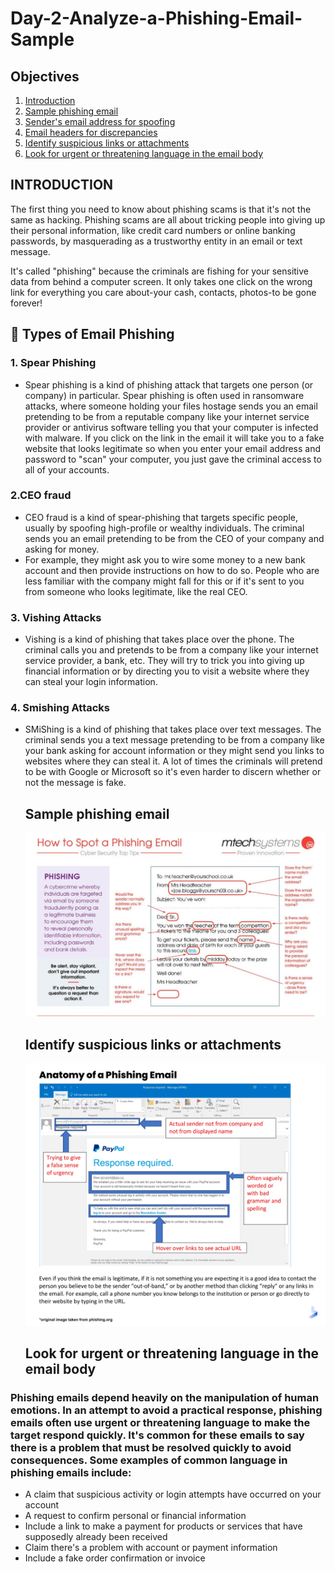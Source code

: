 # Day-2-Analyze-a-Phishing-Email-Sample
## Objectives
1. [Introduction](#introduction)
2. [Sample phishing email](#samplephishingemail)
3. [Sender's email address for spoofing](#sender'semailaddressforspoofing)
4. [Email headers for discrepancies](#emailheadersfordiscrepancies)
5. [Identify suspicious links or attachments](#IdentifysuspiciouslinksorattachmentsM)
6. [Look for urgent or threatening language in the email body](#Lookforurgentorthreateninglanguageintheemailbody)

## INTRODUCTION
The first thing you need to know about phishing scams is that it's not the same as hacking. Phishing scams are all about tricking people into giving up their personal information, like credit card numbers or online banking passwords, by masquerading as a trustworthy entity in an email or text message.

It's called "phishing" because the criminals are fishing for your sensitive data from behind a computer screen. It only takes one click on the wrong link for everything you care about-your cash, contacts, photos-to be gone forever! 

## 📌 Types of Email Phishing
### 1. Spear Phishing
- Spear phishing is a kind of phishing attack that targets one person (or company) in particular. Spear phishing is often used in ransomware attacks, where someone holding your files hostage sends you an email pretending to be from a reputable company like your internet service provider or antivirus software telling you that your computer is infected with malware. If you click on the link in the email it will take you to a fake website that looks legitimate so when you enter your email address and password to "scan" your computer, you just gave the criminal access to all of your accounts.
### 2.CEO fraud
  - CEO fraud is a kind of spear-phishing that targets specific people, usually by spoofing high-profile or wealthy individuals. The criminal sends you an email pretending to be from the CEO of your company and asking for money.
  -  For example, they might ask you to wire some money to a new bank account and then provide instructions on how to do so. People who are less familiar with the company might fall for this or if it's sent to you from someone who looks legitimate, like the real CEO.
### 3. Vishing Attacks
- Vishing is a kind of phishing that takes place over the phone. The criminal calls you and pretends to be from a company like your internet service provider, a bank, etc. They will try to trick you into giving up financial information or by directing you to visit a website where they can steal your login information.
### 4. Smishing Attacks
- SMiShing is a kind of phishing that takes place over text messages. The criminal sends you a text message pretending to be from a company like your bank asking for account information or they might send you links to websites where they can steal it. A lot of times the criminals will pretend to be with Google or Microsoft so it's even harder to discern whether or not the message is fake.

  ## Sample phishing email
  ![image](https://github.com/NATTOMR/Day-2-Analyze-a-Phishing-Email-Sample/blob/main/M-Tech-Phishing-Emails-1024x724.jpg)

  ## Identify suspicious links or attachments
   ![image](https://github.com/NATTOMR/Day-2-Analyze-a-Phishing-Email-Sample/blob/main/Anatomy-of-a-Phishing-Email.webp)

  ## Look for urgent or threatening language in the email body
### Phishing emails depend heavily on the manipulation of human emotions. In an attempt to avoid a practical response, phishing emails often use urgent or threatening language to make the target respond quickly. It's common for these emails to say there is a problem that must be resolved quickly to avoid consequences. Some examples of common language in phishing emails include:

- A claim that suspicious activity or login attempts have occurred on your account
- A request to confirm personal or financial information
- Include a link to make a payment for products or services that have supposedly already been received
- Claim there's a problem with account or payment information
- Include a fake order confirmation or invoice
